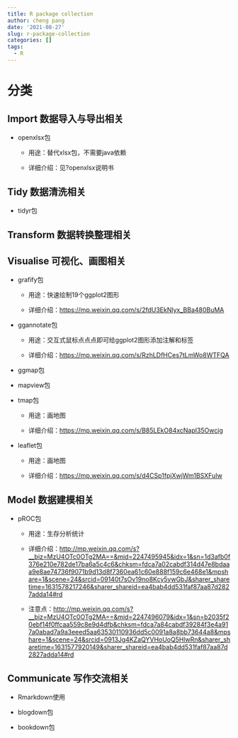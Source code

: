```yaml
---
title: R package collection
author: cheng pang
date: '2021-08-27'
slug: r-package-collection
categories: []
tags:
  - R
---
```


# 分类

## Import 数据导入与导出相关

- openxlsx包
  
  - 用途：替代xlsx包，不需要java依赖
  
  - 详细介绍：见?openxlsx说明书
  
## Tidy 数据清洗相关

- tidyr包

## Transform 数据转换整理相关

## Visualise 可视化、画图相关

- grafify包

  - 用途：快速绘制19个ggplot2图形
  
  - 详细介绍：<https://mp.weixin.qq.com/s/2fdU3EkNlyx_BBa480BuMA>

- ggannotate包
  
  - 用途：交互式鼠标点点点即可给ggplot2图形添加注解和标签
  
  - 详细介绍：<https://mp.weixin.qq.com/s/RzhLDfHCes7tLmWo8WTFQA>
  
- ggmap包

- mapview包

- tmap包

  - 用途：画地图
  
  - 详细介绍：<https://mp.weixin.qq.com/s/B85LEkO84xcNapI35Owcig>

- leaflet包

  - 用途：画地图
  
  - 详细介绍：<https://mp.weixin.qq.com/s/d4CSp1fpjXwjWm1BSXFuIw>

## Model 数据建模相关

- pROC包

  - 用途：生存分析统计
  
  - 详细介绍：<http://mp.weixin.qq.com/s?__biz=MzU4OTc0OTg2MA==&mid=2247495945&idx=1&sn=1d3afb0f376e210e782de17ba6a5c4c6&chksm=fdca7a02cabdf314d47e8bdaaa9e8ae74736f9071b9d13d8f7360ea61c60e888f159c6e468e1&mpshare=1&scene=24&srcid=09140t7sOv19no8Kcy5ywGbJ&sharer_sharetime=1631578217246&sharer_shareid=ea4bab4dd531faf87aa87d2827adda14#rd>
  
  - 注意点：<http://mp.weixin.qq.com/s?__biz=MzU4OTc0OTg2MA==&mid=2247496079&idx=1&sn=b2035f20ebf14f0ffcaa559c8e9d4dfb&chksm=fdca7a84cabdf39284f3e4a917a0abad7a9a3eeed5aa63530110936dd5c0091a8a8bb73644a8&mpshare=1&scene=24&srcid=0913Jg4KZaQYVHoUoQ5HlwRn&sharer_sharetime=1631577920149&sharer_shareid=ea4bab4dd531faf87aa87d2827adda14#rd>

## Communicate 写作交流相关

- Rmarkdown使用

- blogdown包

- bookdown包